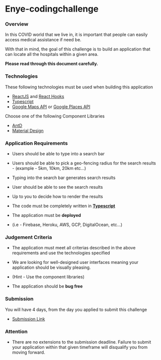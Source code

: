 # Enye-codingchallenge
### Overview  

In this COVID world that we live in, it is important that people can easily access medical assistance if need be. 

With that in mind, the goal of this challenge is to build an application that can locate all the hospitals within a given area.  

**Please read through this document carefully.** 
### Technologies  
These following technologies must be used when building this application  
- [ReactJS](https://reactjs.org/docs/getting-started.html) and [React Hooks](https://reactjs.org/docs/hooks-intro.html) 
- [Typescript](https://create-react-app.dev/docs/adding-typescript/) 
- [Google Maps API](https://developers.google.com/maps/documentation) or [Google Places API](https://developers.google.com/places/web-service/intro) 

Choose one of the following Component Libraries    
- [AntD](https://ant.design/docs/react/introduce)     
- [Material Design](https://material-ui.com/)  

### Application Requirements  

- Users should be able to type into a search bar 
- Users should be able to pick a geo-fencing radius for the search results     - (example - 5km, 10km, 20km etc...) 
- Typing into the search bar generates search results 
- User should be able to see the search results     
- Up to you to decide how to render the results 
- The code must be completely written in **[Typescript](https://www.typescriptlang.org/)** 

- The application must be **deployed**     
- (i.e - Firebase, Heroku, AWS, GCP, DigitalOcean, etc...)  

### Judgement Criteria  
- The application must meet all criterias described in the above requirements and use the technologies specified 
- We are looking for well-designed user interfaces meaning your application should be visually pleasing.     
- (Hint - Use the component libraries) 

- The application should be **bug free**  

### Submission  
You will have 4 days, from the day you applied to submit this challenge  
- [Submission Link](https://airtable.com/shriG6w2FwkuI0Wc0)  

### Attention  
- There are no extensions to the submission deadline. 
Failure to submit your application within that given timeframe will disqualify you from moving forward.
